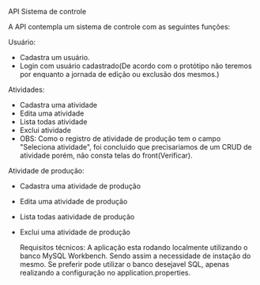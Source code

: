 API Sistema de controle

A API contempla um sistema de controle com as seguintes funções:

Usuário:
- Cadastra um usuário.
- Login com usuário cadastrado(De acordo com o protótipo não teremos por enquanto a jornada de edição ou exclusão dos mesmos.)

Atividades:
- Cadastra uma atividade
- Edita uma atividade
- Lista todas atividade
- Exclui atividade
- OBS: Como o registro de atividade de produção tem o campo "Seleciona atividade", foi concluido que precisariamos de um CRUD de atividade
porém, não consta telas do front(Verificar).

Atividade de produção:
- Cadastra uma atividade de produção
- Edita uma atividade de produção
- Lista todas aatividade de produção
- Exclui uma atividade de produção

  Requisitos técnicos:
  A aplicação esta rodando localmente utilizando o banco MySQL Workbench. Sendo assim a necessidade de instação do mesmo. Se preferir pode utilizar o banco desejavel SQL, apenas realizando a configuração no application.properties. 
  

  



